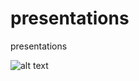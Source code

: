 # presentations
presentations

![alt text](https://raw.githubusercontent.com/username/projectname/branch/path/to/img.png)
